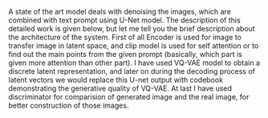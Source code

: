 A state of the art model deals with denoising the images, which are combined with text prompt using U-Net model.
The description of this detailed work is given below, but let me tell you the brief description about the architecture of the system.
First of all Encoder is used for image to transfer image in latent space, and clip model is used for self attention or to find out the main points from the given prompt (basically, which part is given more attention than other part).
I have used VQ-VAE model to obtain a discrete latent representation, and later on during the decoding process of latent vectors we would replace this U-net output with codebook demonstrating the generative quality of VQ-VAE.
At last I have used discriminator for comparision of generated image and the real image, for better construction of those images.
